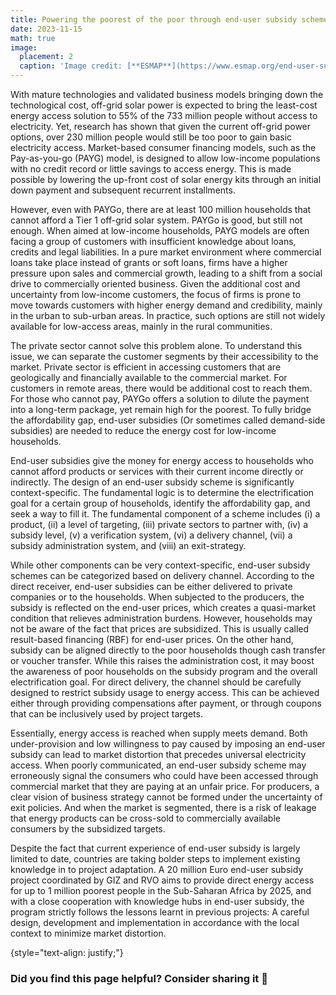 ```yaml
---
title: Powering the poorest of the poor through end-user subsidy schemes (Course blog)
date: 2023-11-15
math: true
image:
  placement: 2
  caption: 'Image credit: [**ESMAP**](https://www.esmap.org/end-user-subsidy-lab-for-off-grid-solar-products)'
---
```


With mature technologies and validated business models bringing down the technological cost, off-grid solar power is expected to bring the least-cost energy access solution to 55% of the 733 million people without access to electricity. Yet, research has shown that given the current off-grid power options, over 230 million people would still be too poor to gain basic electricity access. Market-based consumer financing models, such as the Pay-as-you-go (PAYG) model, is designed to allow low-income populations with no credit record or little savings to access energy. This is made possible by lowering the up-front cost of solar energy kits through an initial down payment and subsequent recurrent installments. 

However, even with PAYGo, there are at least 100 million households that cannot afford a Tier 1 off-grid solar system. PAYGo is good, but still not enough. When aimed at low-income households, PAYG models are often facing a group of customers with insufficient knowledge about loans, credits and legal liabilities. In a pure market environment where commercial loans take place instead of grants or soft loans, firms have a higher pressure upon sales and commercial growth, leading to a shift from a social drive to commercially oriented business. Given the additional cost and uncertainty from low-income customers, the focus of firms is prone to move towards customers with higher energy demand and credibility, mainly in the urban to sub-urban areas. In practice, such options are still not widely available for low-access areas, mainly in the rural communities. 

The private sector cannot solve this problem alone. To understand this issue, we can separate the customer segments by their accessibility to the market. Private sector is efficient in accessing customers that are geologically and financially available to the commercial market. For customers in remote areas, there would be additional cost to reach them. For those who cannot pay, PAYGo offers a solution to dilute the payment into a long-term package, yet remain high for the poorest. To fully bridge the affordability gap, end-user subsidies (Or sometimes called demand-side subsidies) are needed to reduce the energy cost for low-income households.

End-user subsidies give the money for energy access to households who cannot afford products or services with their current income directly or indirectly. The design of an end-user subsidy scheme is significantly context-specific. The fundamental logic is to determine the electrification goal for a certain group of households, identify the affordability gap, and seek a way to fill it. The fundamental component of a scheme includes (i) a product, (ii) a level of targeting, (iii) private sectors to partner with, (iv) a subsidy level, (v) a verification system, (vi) a delivery channel, (vii) a subsidy administration system, and (viii) an exit-strategy. 

While other components can be very context-specific, end-user subsidy schemes can be categorized based on delivery channel. According to the direct receiver, end-user subsidies can be either delivered to private companies or to the households. When subjected to the producers, the subsidy is reflected on the end-user prices, which creates a quasi-market condition that relieves administration burdens. However, households may not be aware of the fact that prices are subsidized. This is usually called result-based financing (RBF) for end-user prices. On the other hand, subsidy can be aligned directly to the poor households though cash transfer or voucher transfer. While this raises the administration cost, it may boost the awareness of poor households on the subsidy program and the overall electrification goal. For direct delivery, the channel should be carefully designed to restrict subsidy usage to energy access. This can be achieved either through providing compensations after payment, or through coupons that can be inclusively used by project targets.

Essentially, energy access is reached when supply meets demand. Both under-provision and low willingness to pay caused by imposing an end-user subsidy can lead to market distortion that precedes universal electricity access. When poorly communicated, an end-user subsidy scheme may erroneously signal the consumers who could have been accessed through commercial market that they are paying at an unfair price. For producers, a clear vision of business strategy cannot be formed under the uncertainty of exit policies. And when the market is segmented, there is a risk of leakage that energy products can be cross-sold to commercially available consumers by the subsidized targets.

Despite the fact that current experience of end-user subsidy is largely limited to date, countries are taking bolder steps to implement existing knowledge in to project adaptation. A 20 million Euro end-user subsidy project coordinated by GIZ and RVO aims to provide direct energy access for up to 1 million poorest people in the Sub-Saharan Africa by 2025, and with a close cooperation with knowledge hubs in end-user subsidy, the program strictly follows the lessons learnt in previous projects: A careful design, development and implementation in accordance with the local context to minimize market distortion.

{style="text-align: justify;"}

### Did you find this page helpful? Consider sharing it 🙌
